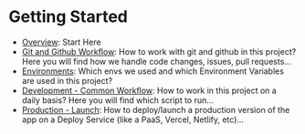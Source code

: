 # Getting Started

- [Overview](./overview.md): Start Here
- [Git and Github Workflow](./git-and-github--workflow.md): How to work with git and github in this project? Here you will find how we handle code changes, issues, pull requests...
- [Environments](./environments.md): Which envs we used and which Environment Variables are used in this project?
- [Development - Common Workflow](./dev--common-workflow.md): How to work in this project on a daily basis? Here you will find which script to run...
- [Production - Launch](./prod--launch.md): How to deploy/launch a production version of the app on a Deploy Service (like a PaaS, Vercel, Netlify, etc)...
